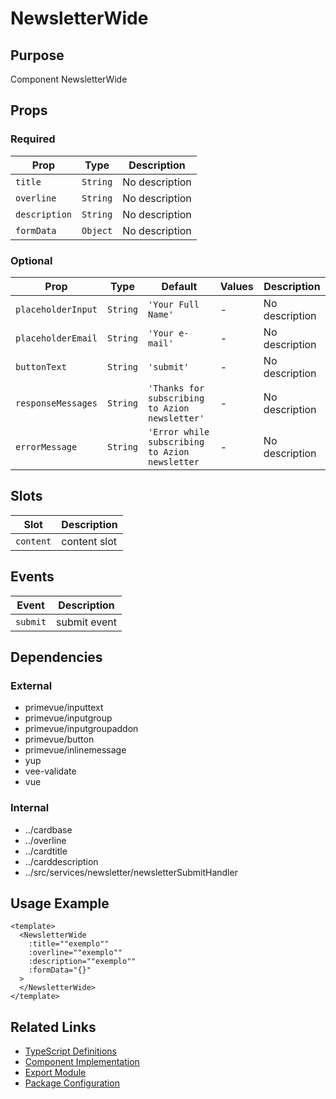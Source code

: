 # NewsletterWide

## Purpose

Component NewsletterWide

## Props

### Required
| Prop | Type | Description |
|------|------|-------------|
| `title` | `String` | No description |
| `overline` | `String` | No description |
| `description` | `String` | No description |
| `formData` | `Object` | No description |

### Optional
| Prop | Type | Default | Values | Description |
|------|------|---------|--------|-------------|
| `placeholderInput` | `String` | `'Your Full Name'` | - | No description |
| `placeholderEmail` | `String` | `'Your e-mail'` | - | No description |
| `buttonText` | `String` | `'submit'` | - | No description |
| `responseMessages` | `String` | `'Thanks for subscribing to Azion newsletter'` | - | No description |
| `errorMessage` | `String` | `'Error while subscribing to Azion newsletter` | - | No description |

## Slots

| Slot | Description |
|------|-------------|
| `content` | content slot |

## Events

| Event | Description |
|-------|-------------|
| `submit` | submit event |

## Dependencies

### External
- primevue/inputtext
- primevue/inputgroup
- primevue/inputgroupaddon
- primevue/button
- primevue/inlinemessage
- yup
- vee-validate
- vue

### Internal
- ../cardbase
- ../overline
- ../cardtitle
- ../carddescription
- ../src/services/newsletter/newsletterSubmitHandler

## Usage Example

```vue
<template>
  <NewsletterWide
    :title=""exemplo""
    :overline=""exemplo""
    :description=""exemplo""
    :formData="{}"
  >
  </NewsletterWide>
</template>
```

## Related Links

- [TypeScript Definitions](./NewsletterWide.d.ts)
- [Component Implementation](./NewsletterWide.vue)
- [Export Module](./newsletterwide.js)
- [Package Configuration](./package.json)
